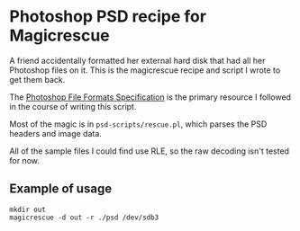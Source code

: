 # Photoshop PSD recipe for Magicrescue

A friend accidentally formatted her external hard disk that had all her Photoshop files on it. This is the magicrescue recipe and script I wrote to get them back.

The [Photoshop File Formats Specification](http://www.adobe.com/devnet-apps/photoshop/fileformatashtml/) is the primary resource I followed in the course of writing this script.

Most of the magic is in `psd-scripts/rescue.pl`, which parses the PSD headers and image data.

All of the sample files I could find use RLE, so the raw decoding isn't tested for now.

## Example of usage

```shell
mkdir out
magicrescue -d out -r ./psd /dev/sdb3
```